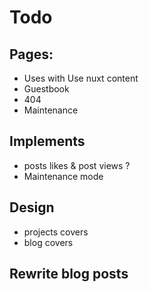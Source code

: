 # Todo

## Pages:
- Uses with Use nuxt content
- Guestbook
- 404
- Maintenance

## Implements
- posts likes & post views ?
- Maintenance mode

## Design
- projects covers
- blog covers

## Rewrite blog posts
